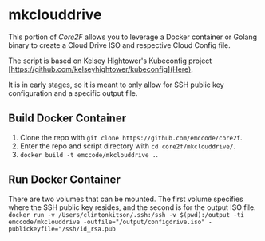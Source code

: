 # mkclouddrive
This portion of *Core2F* allows you to leverage a Docker container or Golang binary to create a Cloud Drive ISO and respective Cloud Config file.

The script is based on Kelsey Hightower's Kubeconfig project [https://github.com/kelseyhightower/kubeconfig](Here).

It is in early stages, so it is meant to only allow for SSH public key configuration and a specific output file.

## Build Docker Container
1. Clone the repo with ```git clone https://github.com/emccode/core2f```.
2. Enter the repo and script directory with ```cd core2f/mkclouddrive/```.
3. ```docker build -t emccode/mkclouddrive .```.

## Run Docker Container
There are two volumes that can be mounted.  The first volume specifies where the SSH public key resides, and the second is for the output ISO file.
```docker run -v /Users/clintonkitson/.ssh:/ssh -v $(pwd):/output -ti emccode/mkclouddrive -outfile="/output/configdrive.iso" -publickeyfile="/ssh/id_rsa.pub```
